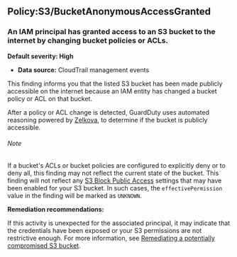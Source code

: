Policy:S3/BucketAnonymousAccessGranted
--------------------------------------


### An IAM principal has granted access to an S3 bucket to the internet by changing bucket policies or ACLs.


**Default severity: High**


 * **Data source:** CloudTrail management events

This finding informs you that the listed S3 bucket has been made publicly accessible on the internet because an IAM entity has changed a bucket policy or ACL on that bucket. 


After a policy or ACL change is detected, GuardDuty uses automated reasoning powered by [Zelkova](https://aws.amazon.com/blogs/security/protect-sensitive-data-in-the-cloud-with-automated-reasoning-zelkova/), to determine if the bucket is publicly accessible.


###### Note

If a bucket's ACLs or bucket policies are configured to explicitly deny or to deny all, this finding may not reflect the current state of the bucket. This finding will not reflect any [S3 Block Public Access](https://docs.aws.amazon.com/AmazonS3/latest/userguide/access-control-block-public-access.html) settings that may have been enabled for your S3 bucket. In such cases, the `effectivePermission` value in the finding will be marked as `UNKNOWN`.


**Remediation recommendations:**


If this activity is unexpected for the associated principal, it may indicate that the credentials have been exposed or your S3 permissions are not restrictive enough. For more information, see [Remediating a potentially compromised S3 bucket](https://docs.aws.amazon.com/guardduty/latest/ug/compromised-s3.html).

